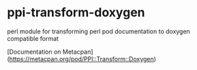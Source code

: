 # ppi-transform-doxygen
perl module for transforming perl pod documentation to doxygen compatible format

[Documentation on Metacpan] (https://metacpan.org/pod/PPI::Transform::Doxygen)
